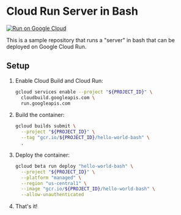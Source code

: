 # Cloud Run Server in Bash

[![Run on Google Cloud](https://storage.googleapis.com/cloudrun/button.svg)](https://deploy.cloud.run)

This is a sample repository that runs a "server" in bash that can be deployed on
Google Cloud Run.

## Setup

1.  Enable Cloud Build and Cloud Run:

    ```sh
    gcloud services enable --project "${PROJECT_ID}" \
      cloudbuild.googleapis.com \
      run.googleapis.com
    ```

1.  Build the container:

    ```sh
    gcloud builds submit \
      --project "${PROJECT_ID}" \
      --tag "gcr.io/${PROJECT_ID}/hello-world-bash" \
      .
    ```

1.  Deploy the container:

    ```sh
    gcloud beta run deploy "hello-world-bash" \
      --project "${PROJECT_ID}" \
      --platform "managed" \
      --region "us-central1" \
      --image "gcr.io/${PROJECT_ID}/hello-world-bash" \
      --allow-unauthenticated
    ```

1.  That's it!
